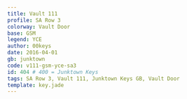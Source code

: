 ```yaml
---
title: Vault 111
profile: SA Row 3
colorway: Vault Door
base: GSM
legend: YCE
author: 00keys
date: 2016-04-01
gb: junktown
code: v111-gsm-yce-sa3
id: 404 # 400 = Junktown Keys
tags: SA Row 3, Vault 111, Junktown Keys GB, Vault Door
template: key.jade
---
```




